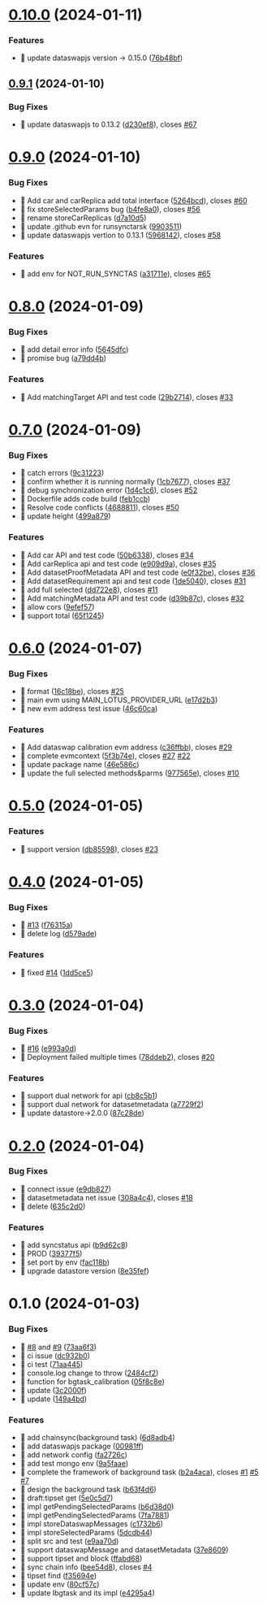 

# [0.10.0](https://github.com/dataswap/messagehub/compare/0.9.1...0.10.0) (2024-01-11)


### Features

* 🎸 update dataswapjs version -> 0.15.0 ([76b48bf](https://github.com/dataswap/messagehub/commit/76b48bf3dd21284194fc3f7bc4f73ce40c61fcc4))

## [0.9.1](https://github.com/dataswap/messagehub/compare/0.9.0...0.9.1) (2024-01-10)


### Bug Fixes

* 🐛 update dataswapjs to 0.13.2 ([d230ef8](https://github.com/dataswap/messagehub/commit/d230ef86474786aa9173ee84943c19869fb925d9)), closes [#67](https://github.com/dataswap/messagehub/issues/67)

# [0.9.0](https://github.com/dataswap/messagehub/compare/0.8.0...0.9.0) (2024-01-10)


### Bug Fixes

* 🐛 Add car and carReplica add total interface ([5264bcd](https://github.com/dataswap/messagehub/commit/5264bcd6fccdd8e14766150e7e23a36b7cfc4bc9)), closes [#60](https://github.com/dataswap/messagehub/issues/60)
* 🐛 fix storeSelectedParams bug ([b4fe8a0](https://github.com/dataswap/messagehub/commit/b4fe8a04e5e919a606c6af6341ccbe1d85e36982)), closes [#56](https://github.com/dataswap/messagehub/issues/56)
* 🐛 rename storeCarReplicas ([d7a10d5](https://github.com/dataswap/messagehub/commit/d7a10d5c946b711d42a27884c65e9a7c76cb702c))
* 🐛 update .github evn for runsynctarsk ([9903511](https://github.com/dataswap/messagehub/commit/99035112049ae23c4dc56e384af2e44951884918))
* 🐛 update dataswapjs vertion to 0.13.1 ([5968142](https://github.com/dataswap/messagehub/commit/5968142aa02ec566fb5a1f5e56d97cff0a354c69)), closes [#58](https://github.com/dataswap/messagehub/issues/58)


### Features

* 🎸 add env for NOT_RUN_SYNCTAS ([a31711e](https://github.com/dataswap/messagehub/commit/a31711e5499013f06dc77884abae7470b7e6336f)), closes [#65](https://github.com/dataswap/messagehub/issues/65)

# [0.8.0](https://github.com/dataswap/messagehub/compare/0.7.0...0.8.0) (2024-01-09)


### Bug Fixes

* 🐛 add detail error info ([5645dfc](https://github.com/dataswap/messagehub/commit/5645dfc37f775e15daa32469ab07f0ebf45e7f20))
* 🐛 promise bug ([a79dd4b](https://github.com/dataswap/messagehub/commit/a79dd4be6a37e46121bea8614b5415986ca32063))


### Features

* 🎸 Add matchingTarget API and test code ([29b2714](https://github.com/dataswap/messagehub/commit/29b2714baa551e750aeae0dadda042e971befde9)), closes [#33](https://github.com/dataswap/messagehub/issues/33)

# [0.7.0](https://github.com/dataswap/messagehub/compare/0.6.0...0.7.0) (2024-01-09)


### Bug Fixes

* 🐛 catch errors ([9c31223](https://github.com/dataswap/messagehub/commit/9c3122379e3094a1bf554edc260e68208562f68f))
* 🐛 confirm whether it is running normally ([1cb7677](https://github.com/dataswap/messagehub/commit/1cb76773ea02bc815201eaa9bd659490154da1b2)), closes [#37](https://github.com/dataswap/messagehub/issues/37)
* 🐛 debug synchronization error ([1d4c1c6](https://github.com/dataswap/messagehub/commit/1d4c1c6eac9785422e2ae24479f27a1a60008c30)), closes [#52](https://github.com/dataswap/messagehub/issues/52)
* 🐛 Dockerfile adds code build ([feb1ccb](https://github.com/dataswap/messagehub/commit/feb1ccbd890758fede4359c9c018a6387fb27c8b))
* 🐛 Resolve code conflicts ([4688811](https://github.com/dataswap/messagehub/commit/468881179b02072260c9f3c3161051f97fa1ee89)), closes [#50](https://github.com/dataswap/messagehub/issues/50)
* 🐛 update height ([499a879](https://github.com/dataswap/messagehub/commit/499a879e508703e9a33d5ae6db1371c1b749d1f1))


### Features

* 🎸 Add car API and test code ([50b6338](https://github.com/dataswap/messagehub/commit/50b63383bc54f62b0c6450256891a27eb496b895)), closes [#34](https://github.com/dataswap/messagehub/issues/34)
* 🎸 Add carReplica api and test code ([e909d9a](https://github.com/dataswap/messagehub/commit/e909d9ae87dd0c54c3b1fbe2302c39790f2a998e)), closes [#35](https://github.com/dataswap/messagehub/issues/35)
* 🎸 Add datasetProofMetadata API and test code ([e0f32be](https://github.com/dataswap/messagehub/commit/e0f32be84f8ab0562d3348b24ae5316cb43a55cf)), closes [#36](https://github.com/dataswap/messagehub/issues/36)
* 🎸 Add datasetRequirement api and test code ([1de5040](https://github.com/dataswap/messagehub/commit/1de5040bb415f0218b4dd695f93da57075aefab0)), closes [#31](https://github.com/dataswap/messagehub/issues/31)
* 🎸 add full selected ([dd722e8](https://github.com/dataswap/messagehub/commit/dd722e8456370952fba07a2beca1770821182113)), closes [#11](https://github.com/dataswap/messagehub/issues/11)
* 🎸 Add matchingMetadata API and test code ([d39b87c](https://github.com/dataswap/messagehub/commit/d39b87c235a9187cd9598e7aac3f273aa33f35b3)), closes [#32](https://github.com/dataswap/messagehub/issues/32)
* 🎸 allow cors ([9efef57](https://github.com/dataswap/messagehub/commit/9efef5753ed3da04e268796420d36b53dc0257c3))
* 🎸 support total ([65f1245](https://github.com/dataswap/messagehub/commit/65f124511e3d5e75806fcf3c602476c77ee5b388))

# [0.6.0](https://github.com/dataswap/messagehub/compare/0.5.0...0.6.0) (2024-01-07)


### Bug Fixes

* 🐛 format ([16c18be](https://github.com/dataswap/messagehub/commit/16c18be0f0f7815328e60f01b7949ef83243b3d5)), closes [#25](https://github.com/dataswap/messagehub/issues/25)
* 🐛 main evm using MAIN_LOTUS_PROVIDER_URL ([e17d2b3](https://github.com/dataswap/messagehub/commit/e17d2b3ef81e62afabc0645a17d0b66f30039e0f))
* 🐛 new evm address test issue ([46c60ca](https://github.com/dataswap/messagehub/commit/46c60ca167c688e58f619a581b0cac5474dde77e))


### Features

* 🎸 Add dataswap calibration evm address ([c36ffbb](https://github.com/dataswap/messagehub/commit/c36ffbb3c166f0ee7ac05e3704af692d6ce268f0)), closes [#29](https://github.com/dataswap/messagehub/issues/29)
* 🎸 complete evmcontext ([5f3b74e](https://github.com/dataswap/messagehub/commit/5f3b74e46ecc3502f49b0defe6c458e4ffca0922)), closes [#27](https://github.com/dataswap/messagehub/issues/27) [#22](https://github.com/dataswap/messagehub/issues/22)
* 🎸 update package name ([46e586c](https://github.com/dataswap/messagehub/commit/46e586c729ff281d091da8eb5139fc74aa234821))
* 🎸 update the full selected methods&parms ([977565e](https://github.com/dataswap/messagehub/commit/977565ea91bfdf6296a3ab7d0e2e197794c247af)), closes [#10](https://github.com/dataswap/messagehub/issues/10)

# [0.5.0](https://github.com/dataswap/messagehub/compare/0.4.0...0.5.0) (2024-01-05)


### Features

* 🎸 support version ([db85598](https://github.com/dataswap/messagehub/commit/db85598cab9bc7f3ac6206fdc18dad99224132b1)), closes [#23](https://github.com/dataswap/messagehub/issues/23)

# [0.4.0](https://github.com/dataswap/messagehub/compare/0.3.0...0.4.0) (2024-01-05)


### Bug Fixes

* 🐛 [#13](https://github.com/dataswap/messagehub/issues/13) ([f76315a](https://github.com/dataswap/messagehub/commit/f76315aadac8d2852f2f9156fdb77787efee365e))
* 🐛 delete log ([d579ade](https://github.com/dataswap/messagehub/commit/d579adebbdad7b60d311e0f9f7e52ed0f9576da4))


### Features

* 🎸 fixed [#14](https://github.com/dataswap/messagehub/issues/14) ([1dd5ce5](https://github.com/dataswap/messagehub/commit/1dd5ce5d097e1170997e29216a9e391ff6030111))

# [0.3.0](https://github.com/dataswap/messagehub/compare/0.2.0...0.3.0) (2024-01-04)


### Bug Fixes

* 🐛 [#16](https://github.com/dataswap/messagehub/issues/16) ([e993a0d](https://github.com/dataswap/messagehub/commit/e993a0d62f34bc14c2d2a1a2cb0128b8a53edb92))
* 🐛 Deployment failed multiple times ([78ddeb2](https://github.com/dataswap/messagehub/commit/78ddeb29bb7062df99c31feae1cf3775cb402d09)), closes [#20](https://github.com/dataswap/messagehub/issues/20)


### Features

* 🎸 support dual network for api ([cb8c5b1](https://github.com/dataswap/messagehub/commit/cb8c5b13c0b92737141a3b700e536b7d4b88b085))
* 🎸 support dual network for datasetmetadata ([a7729f2](https://github.com/dataswap/messagehub/commit/a7729f206a82931980f16401d6f28ef00726d118))
* 🎸 update datastore->2.0.0 ([87c28de](https://github.com/dataswap/messagehub/commit/87c28de7eb9a621aa06deed7652c8fbd5faa8a34))

# [0.2.0](https://github.com/dataswap/messagehub/compare/0.1.0...0.2.0) (2024-01-04)


### Bug Fixes

* 🐛 connect issue ([e9db827](https://github.com/dataswap/messagehub/commit/e9db827976d5756ff52f5eb914d5c913f41e5f9a))
* 🐛 datasetmetadata net issue ([308a4c4](https://github.com/dataswap/messagehub/commit/308a4c475d2a12f37de0f49ca72e797b791bb7cc)), closes [#18](https://github.com/dataswap/messagehub/issues/18)
* 🐛 delete ([635c2d0](https://github.com/dataswap/messagehub/commit/635c2d09dcc93a2aee33bc8e0392a5b94a2848d3))


### Features

* 🎸 add syncstatus api ([b9d62c8](https://github.com/dataswap/messagehub/commit/b9d62c876453d0a25775bc2d1c0f4f064d0f50ab))
* 🎸 PROD ([39377f5](https://github.com/dataswap/messagehub/commit/39377f57ac4bc834940063daa958918925cb4d77))
* 🎸 set port by env ([fac118b](https://github.com/dataswap/messagehub/commit/fac118bef5dcec8b7d87b3cd290b35c7d78430b0))
* 🎸 upgrade datastore version ([8e35fef](https://github.com/dataswap/messagehub/commit/8e35fef20177cfad69b81ff816dedb70353d8c2a))

# 0.1.0 (2024-01-03)


### Bug Fixes

* 🐛 [#8](https://github.com/dataswap/messagehub/issues/8) and [#9](https://github.com/dataswap/messagehub/issues/9) ([73aa6f3](https://github.com/dataswap/messagehub/commit/73aa6f3d5aa3cb48833417b9159a07c7b99ebc04))
* 🐛 ci issue ([dc932b0](https://github.com/dataswap/messagehub/commit/dc932b0f505fbbaad91111e1373bc1a816dd92cf))
* 🐛 ci test ([71aa445](https://github.com/dataswap/messagehub/commit/71aa4451609cdfe0891bbd2685c3b37e92a787a0))
* 🐛 console.log change to throw ([2484cf2](https://github.com/dataswap/messagehub/commit/2484cf266c7e7b76cc8591566383ddfcc26dd182))
* 🐛 function for bgtask_calibration ([05f8c8e](https://github.com/dataswap/messagehub/commit/05f8c8e8e12254894ce4d8e9974b9e32407ae768))
* 🐛 update ([3c2000f](https://github.com/dataswap/messagehub/commit/3c2000f4da9eaa91b0805961c42d43964ee0349c))
* 🐛 update ([149a4bd](https://github.com/dataswap/messagehub/commit/149a4bda67b810ff5e25d513a294c29a0996586c))


### Features

* 🎸 add chainsync(background task) ([6d8adb4](https://github.com/dataswap/messagehub/commit/6d8adb491eb8e8d99906c50ea313f99aae621475))
* 🎸 add dataswapjs package ([00981ff](https://github.com/dataswap/messagehub/commit/00981ff436d80703e33db95aeffc65a178e9c192))
* 🎸 add network config ([fa2726c](https://github.com/dataswap/messagehub/commit/fa2726c24509f927c94c7e10e6bfd8bfe4ff3a47))
* 🎸 add test mongo env ([9a5faae](https://github.com/dataswap/messagehub/commit/9a5faaec7c99c1a4efb53fd0b096285f3e8effa9))
* 🎸 complete the framework of background task ([b2a4aca](https://github.com/dataswap/messagehub/commit/b2a4acabc8dc28d8485d912758fbb7ebda578dfa)), closes [#1](https://github.com/dataswap/messagehub/issues/1) [#5](https://github.com/dataswap/messagehub/issues/5) [#7](https://github.com/dataswap/messagehub/issues/7)
* 🎸 design the background task ([b63f4d6](https://github.com/dataswap/messagehub/commit/b63f4d618bc97f17646387397cfcfd89f8dad6c7))
* 🎸 draft:tipset get ([5e0c5d7](https://github.com/dataswap/messagehub/commit/5e0c5d798287732793b5fcec6b94143b57011528))
* 🎸 impl getPendingSelectedParams ([b6d38d0](https://github.com/dataswap/messagehub/commit/b6d38d0b3ab33915daf4f192bc19a23f50e765c7))
* 🎸 impl getPendingSelectedParams ([7fa7881](https://github.com/dataswap/messagehub/commit/7fa7881b52466722761748c5cec4c3de5f81f698))
* 🎸 impl storeDataswapMessages ([c1732b6](https://github.com/dataswap/messagehub/commit/c1732b6fbb0fe88a1e0bcc57e25182016208e84a))
* 🎸 impl storeSelectedParams ([5dcdb44](https://github.com/dataswap/messagehub/commit/5dcdb4412d7feb39e2593caa6345854ddc9ca02a))
* 🎸 split src and test ([e9aa70d](https://github.com/dataswap/messagehub/commit/e9aa70de7bc68047ca7a36709d4d0745602f3c0b))
* 🎸 support dataswapMessage and datasetMetadata ([37e8609](https://github.com/dataswap/messagehub/commit/37e86092c8c1c63f0c9ad68db85f439049fae851))
* 🎸 support tipset and block ([ffabd68](https://github.com/dataswap/messagehub/commit/ffabd68ab2c366c0ebcbc9373043ca8db1e77ac6))
* 🎸 sync chain info ([bee54d8](https://github.com/dataswap/messagehub/commit/bee54d843ec9c8af05ace67fec16a4b6395bb14e)), closes [#4](https://github.com/dataswap/messagehub/issues/4)
* 🎸 tipset find ([f35694e](https://github.com/dataswap/messagehub/commit/f35694e6e6b2196cf792f0a7c88708973cbc383a))
* 🎸 update env ([80cf57c](https://github.com/dataswap/messagehub/commit/80cf57c7c8ec9eca7230326a1ede3303dfd1d10c))
* 🎸 update Ibgtask and its impl ([e4295a4](https://github.com/dataswap/messagehub/commit/e4295a438ce613b2ec744425b11767166f69f878))
